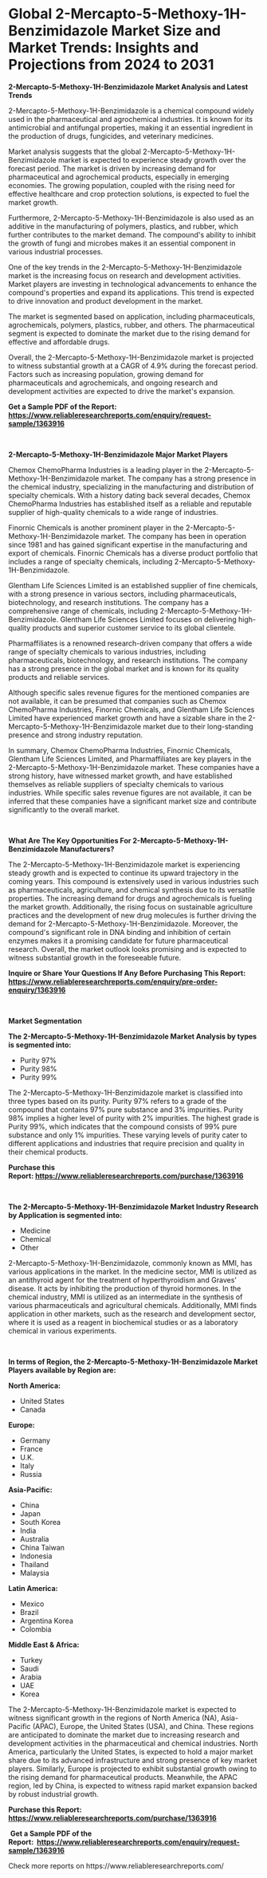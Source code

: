 <p><h1>Global 2-Mercapto-5-Methoxy-1H-Benzimidazole Market Size and Market Trends: Insights and Projections from 2024 to 2031</h1></p><p><strong>2-Mercapto-5-Methoxy-1H-Benzimidazole Market Analysis and Latest Trends</strong></p>
<p><p>2-Mercapto-5-Methoxy-1H-Benzimidazole is a chemical compound widely used in the pharmaceutical and agrochemical industries. It is known for its antimicrobial and antifungal properties, making it an essential ingredient in the production of drugs, fungicides, and veterinary medicines.</p><p>Market analysis suggests that the global 2-Mercapto-5-Methoxy-1H-Benzimidazole market is expected to experience steady growth over the forecast period. The market is driven by increasing demand for pharmaceutical and agrochemical products, especially in emerging economies. The growing population, coupled with the rising need for effective healthcare and crop protection solutions, is expected to fuel the market growth.</p><p>Furthermore, 2-Mercapto-5-Methoxy-1H-Benzimidazole is also used as an additive in the manufacturing of polymers, plastics, and rubber, which further contributes to the market demand. The compound's ability to inhibit the growth of fungi and microbes makes it an essential component in various industrial processes.</p><p>One of the key trends in the 2-Mercapto-5-Methoxy-1H-Benzimidazole market is the increasing focus on research and development activities. Market players are investing in technological advancements to enhance the compound's properties and expand its applications. This trend is expected to drive innovation and product development in the market.</p><p>The market is segmented based on application, including pharmaceuticals, agrochemicals, polymers, plastics, rubber, and others. The pharmaceutical segment is expected to dominate the market due to the rising demand for effective and affordable drugs.</p><p>Overall, the 2-Mercapto-5-Methoxy-1H-Benzimidazole market is projected to witness substantial growth at a CAGR of 4.9% during the forecast period. Factors such as increasing population, growing demand for pharmaceuticals and agrochemicals, and ongoing research and development activities are expected to drive the market's expansion.</p></p>
<p><strong>Get a Sample PDF of the Report:&nbsp; <a href="https://www.reliableresearchreports.com/enquiry/request-sample/1363916">https://www.reliableresearchreports.com/enquiry/request-sample/1363916</a></strong></p>
<p>&nbsp;</p>
<p><strong>2-Mercapto-5-Methoxy-1H-Benzimidazole Major Market Players</strong></p>
<p><p>Chemox ChemoPharma Industries is a leading player in the 2-Mercapto-5-Methoxy-1H-Benzimidazole market. The company has a strong presence in the chemical industry, specializing in the manufacturing and distribution of specialty chemicals. With a history dating back several decades, Chemox ChemoPharma Industries has established itself as a reliable and reputable supplier of high-quality chemicals to a wide range of industries.</p><p>Finornic Chemicals is another prominent player in the 2-Mercapto-5-Methoxy-1H-Benzimidazole market. The company has been in operation since 1981 and has gained significant expertise in the manufacturing and export of chemicals. Finornic Chemicals has a diverse product portfolio that includes a range of specialty chemicals, including 2-Mercapto-5-Methoxy-1H-Benzimidazole.</p><p>Glentham Life Sciences Limited is an established supplier of fine chemicals, with a strong presence in various sectors, including pharmaceuticals, biotechnology, and research institutions. The company has a comprehensive range of chemicals, including 2-Mercapto-5-Methoxy-1H-Benzimidazole. Glentham Life Sciences Limited focuses on delivering high-quality products and superior customer service to its global clientele.</p><p>Pharmaffiliates is a renowned research-driven company that offers a wide range of specialty chemicals to various industries, including pharmaceuticals, biotechnology, and research institutions. The company has a strong presence in the global market and is known for its quality products and reliable services.</p><p>Although specific sales revenue figures for the mentioned companies are not available, it can be presumed that companies such as Chemox ChemoPharma Industries, Finornic Chemicals, and Glentham Life Sciences Limited have experienced market growth and have a sizable share in the 2-Mercapto-5-Methoxy-1H-Benzimidazole market due to their long-standing presence and strong industry reputation.</p><p>In summary, Chemox ChemoPharma Industries, Finornic Chemicals, Glentham Life Sciences Limited, and Pharmaffiliates are key players in the 2-Mercapto-5-Methoxy-1H-Benzimidazole market. These companies have a strong history, have witnessed market growth, and have established themselves as reliable suppliers of specialty chemicals to various industries. While specific sales revenue figures are not available, it can be inferred that these companies have a significant market size and contribute significantly to the overall market.</p></p>
<p>&nbsp;</p>
<p><strong>What Are The Key Opportunities For 2-Mercapto-5-Methoxy-1H-Benzimidazole Manufacturers?</strong></p>
<p><p>The 2-Mercapto-5-Methoxy-1H-Benzimidazole market is experiencing steady growth and is expected to continue its upward trajectory in the coming years. This compound is extensively used in various industries such as pharmaceuticals, agriculture, and chemical synthesis due to its versatile properties. The increasing demand for drugs and agrochemicals is fueling the market growth. Additionally, the rising focus on sustainable agriculture practices and the development of new drug molecules is further driving the demand for 2-Mercapto-5-Methoxy-1H-Benzimidazole. Moreover, the compound's significant role in DNA binding and inhibition of certain enzymes makes it a promising candidate for future pharmaceutical research. Overall, the market outlook looks promising and is expected to witness substantial growth in the foreseeable future.</p></p>
<p><strong>Inquire or Share Your Questions If Any Before Purchasing This Report: <a href="https://www.reliableresearchreports.com/enquiry/pre-order-enquiry/1363916">https://www.reliableresearchreports.com/enquiry/pre-order-enquiry/1363916</a></strong></p>
<p>&nbsp;</p>
<p><strong>Market Segmentation</strong></p>
<p><strong>The 2-Mercapto-5-Methoxy-1H-Benzimidazole Market Analysis by types is segmented into:</strong></p>
<p><ul><li>Purity 97%</li><li>Purity 98%</li><li>Purity 99%</li></ul></p>
<p><p>The 2-Mercapto-5-Methoxy-1H-Benzimidazole market is classified into three types based on its purity. Purity 97% refers to a grade of the compound that contains 97% pure substance and 3% impurities. Purity 98% implies a higher level of purity with 2% impurities. The highest grade is Purity 99%, which indicates that the compound consists of 99% pure substance and only 1% impurities. These varying levels of purity cater to different applications and industries that require precision and quality in their chemical products.</p></p>
<p><strong>Purchase this Report:&nbsp;<a href="https://www.reliableresearchreports.com/purchase/1363916">https://www.reliableresearchreports.com/purchase/1363916</a></strong></p>
<p>&nbsp;</p>
<p><strong>The 2-Mercapto-5-Methoxy-1H-Benzimidazole Market Industry Research by Application is segmented into:</strong></p>
<p><ul><li>Medicine</li><li>Chemical</li><li>Other</li></ul></p>
<p><p>2-Mercapto-5-Methoxy-1H-Benzimidazole, commonly known as MMI, has various applications in the market. In the medicine sector, MMI is utilized as an antithyroid agent for the treatment of hyperthyroidism and Graves' disease. It acts by inhibiting the production of thyroid hormones. In the chemical industry, MMI is utilized as an intermediate in the synthesis of various pharmaceuticals and agricultural chemicals. Additionally, MMI finds application in other markets, such as the research and development sector, where it is used as a reagent in biochemical studies or as a laboratory chemical in various experiments.</p></p>
<p>&nbsp;</p>
<p><strong>In terms of Region, the 2-Mercapto-5-Methoxy-1H-Benzimidazole Market Players available by Region are:</strong></p>
<p>
    <p> <strong> North America: </strong>
        <ul>
            <li>United States</li>
            <li>Canada</li>
        </ul>
        </p> 
    <p> <strong> Europe: </strong>
        <ul>
            <li>Germany</li>
            <li>France</li>
            <li>U.K.</li>
            <li>Italy</li>
            <li>Russia</li>
        </ul>
        </p> 
    <p> <strong> Asia-Pacific: </strong>
        <ul>
            <li>China</li>
            <li>Japan</li>
            <li>South Korea</li>
            <li>India</li>
            <li>Australia</li>
            <li>China Taiwan</li>
            <li>Indonesia</li>
            <li>Thailand</li>
            <li>Malaysia</li>
        </ul>
        </p> 
    <p> <strong> Latin America: </strong>
        <ul>
            <li>Mexico</li>
            <li>Brazil</li>
            <li>Argentina Korea</li>
            <li>Colombia</li>
        </ul>
        </p> 
    <p> <strong> Middle East & Africa: </strong>
        <ul>
            <li>Turkey</li>
            <li>Saudi</li>
            <li>Arabia</li>
            <li>UAE</li>
            <li>Korea</li>
        </ul>
    </p>
    </p>
<p><p>The 2-Mercapto-5-Methoxy-1H-Benzimidazole market is expected to witness significant growth in the regions of North America (NA), Asia-Pacific (APAC), Europe, the United States (USA), and China. These regions are anticipated to dominate the market due to increasing research and development activities in the pharmaceutical and chemical industries. North America, particularly the United States, is expected to hold a major market share due to its advanced infrastructure and strong presence of key market players. Similarly, Europe is projected to exhibit substantial growth owing to the rising demand for pharmaceutical products. Meanwhile, the APAC region, led by China, is expected to witness rapid market expansion backed by robust industrial growth.</p></p>
<p><strong>Purchase this Report: <a href="https://www.reliableresearchreports.com/purchase/1363916">https://www.reliableresearchreports.com/purchase/1363916</a></strong></p>
<p>&nbsp;<strong>Get a Sample PDF of the Report:&nbsp;&nbsp;<a href="https://www.reliableresearchreports.com/enquiry/request-sample/1363916">https://www.reliableresearchreports.com/enquiry/request-sample/1363916</a></strong></p>
<p><strong></strong></p>
<p>Check more reports on https://www.reliableresearchreports.com/</p>